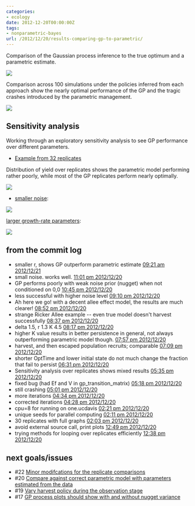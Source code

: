 ```yaml
---
categories:
- ecology
date: 2012-12-20T00:00:00Z
tags:
- nonparametric-bayes
url: /2012/12/20/results-comparing-gp-to-parametric/
---
```


Comparison of the Gaussian process inference to the true optimum and a parametric estimate.   

![](/2012/assets/figures/2012-12-20-23-12-06-60abafd424-unnamed-chunk-22.png) 

Comparison across 100 simulations under the policies inferred from each approach show the nearly optimal performance of the GP and the tragic crashes introduced by the parametric management.  

![](/2012/assets/figures/2012-12-20-23-12-07-60abafd424-unnamed-chunk-23.png)


## Sensitivity analysis

Working through an exploratory sensitivity analysis to see GP performance over different parameters.  

* [Example from 32 replicates ](https://github.com/cboettig/nonparametric-bayes/blob/6aba5dce46370c600351eff270a76a664dacc7db/inst/examples/myers-exploration.md)

Distribution of yield over replicates shows the parametric model performing rather poorly, while most of the GP replicates perform nearly optimally.  

![](/2012/assets/figures/2012-12-20-23-13-46-60abafd424-unnamed-chunk-3.png)

* [smaller noise](https://github.com/cboettig/nonparametric-bayes/blob/60abafd4242b3840454b3a138a428a1c633e73fd/inst/examples/myers-exploration.md):

![](/2012/assets/figures/2012-12-20-22-57-55-96ad28dd6e-unnamed-chunk-3.png)

[larger growth-rate parameters](https://github.com/cboettig/nonparametric-bayes/blob/9d5cd1f027bdfe5f356dce83756726c95a6fcdd8/inst/examples/myers-exploration.md):

![](/2012/assets/figures/2012-12-20-20-50-42-3f7bd6aa34-unnamed-chunk-3.png)



## from the commit log

- smaller r, shows GP outperform parametric estimate [09:21 am 2012/12/21](https://github.com/cboettig/nonparametric-bayes/commit/6aba5dce46370c600351eff270a76a664dacc7db)
- small noise. works well. [11:01 pm 2012/12/20](https://github.com/cboettig/nonparametric-bayes/commit/60abafd4242b3840454b3a138a428a1c633e73fd)
- GP performs poorly with weak noise prior (nugget) when not conditioned on 0,0 [10:45 pm 2012/12/20](https://github.com/cboettig/nonparametric-bayes/commit/96ad28dd6edfbcec720b77fe645719fa673dd44a)
- less successful with higher noise level [09:10 pm 2012/12/20](https://github.com/cboettig/nonparametric-bayes/commit/0fdaadb9b57715390e149b3c182b8115ff036960)
- Ah here we go! with a decent allee effect model, the results are much clearer! [08:52 pm 2012/12/20](https://github.com/cboettig/nonparametric-bayes/commit/9d5cd1f027bdfe5f356dce83756726c95a6fcdd8)
- strange Ricker Allee example -- even true model doesn't harvest successfully [08:37 pm 2012/12/20](https://github.com/cboettig/nonparametric-bayes/commit/3f7bd6aa349d23aa7aeb28b772b9b32b5d7645b1)
- delta 1.5, r 1.3 K 4.5 [08:17 pm 2012/12/20](https://github.com/cboettig/nonparametric-bayes/commit/ee54f02a6d81ca0e89395837666055f4f6d1bcb0)
- higher K value results in better persistence in general, not always outperforming parametric model though. [07:57 pm 2012/12/20](https://github.com/cboettig/nonparametric-bayes/commit/db67f4ccb4f185b3000bbe6a93d770490e027593)
- harvest, and then escaped population recruits; comparable [07:09 pm 2012/12/20](https://github.com/cboettig/nonparametric-bayes/commit/8e5a4cd1abe38671fb884855bae3babac7d4802d)
- shorter OptTime and lower initial state do not much change the fraction that fail to persist [06:31 pm 2012/12/20](https://github.com/cboettig/nonparametric-bayes/commit/1130545ef69d6b6e064ca3a0360ee905c0a2b32d)
- Sensitivity analysis over replicates shows mixed results [05:35 pm 2012/12/20](https://github.com/cboettig/nonparametric-bayes/commit/e823ed12ef20d5c6dcbd04540bb957bf33116cab)
- fixed bug (had Ef and V in gp_transition_matrix) [05:18 pm 2012/12/20](https://github.com/cboettig/nonparametric-bayes/commit/8307de6858cc9fe067d7c86c31ce93a91862f75e)
- still crashing [05:01 pm 2012/12/20](https://github.com/cboettig/nonparametric-bayes/commit/44c19ba3882ce5a419c63d13c61a1b63377d051b)
- more iterations [04:34 pm 2012/12/20](https://github.com/cboettig/nonparametric-bayes/commit/61aeba3dd05033f6b9184a145035cf9708dbc18a)
- corrected iterations [04:28 pm 2012/12/20](https://github.com/cboettig/nonparametric-bayes/commit/278d66f2af22eada8d704b87a20738aba874ceb4)
- cpu=8 for running on one.ucdavis [02:21 pm 2012/12/20](https://github.com/cboettig/nonparametric-bayes/commit/4adf814f23c90b4d415e5580e776f07bb1f5f355)
- unique seeds for parallel computing [02:11 pm 2012/12/20](https://github.com/cboettig/nonparametric-bayes/commit/9a79a72650d3bfbb9768853f9132cd5dec6f88d6)
- 30 replicates with full graphs [02:03 pm 2012/12/20](https://github.com/cboettig/nonparametric-bayes/commit/88d4295e217bc6b52e23c19f4094b2a85cb61bfb)
- avoid external source call, print plots [12:49 pm 2012/12/20](https://github.com/cboettig/nonparametric-bayes/commit/fd14d9146826c529b6ce0a1912feffd839d37261)
- trying methods for looping over replicates efficiently [12:38 pm 2012/12/20](https://github.com/cboettig/nonparametric-bayes/commit/edee0e6ef100702ed3f420dc2c0d47a691b52d3f)


## next goals/issues

- \#22 [Minor modifcations for the replicate comparisons](https://github.com/cboettig/nonparametric-bayes/issues/22) 
- \#20 [Compare against correct parametric model with parameters estimated from the data](https://github.com/cboettig/nonparametric-bayes/issues/20) 
- \#19 [Vary harvest policy during the observation stage](https://github.com/cboettig/nonparametric-bayes/issues/19) 
- \#17 [GP process plots should show with and without nugget variance](https://github.com/cboettig/nonparametric-bayes/issues/17) 



